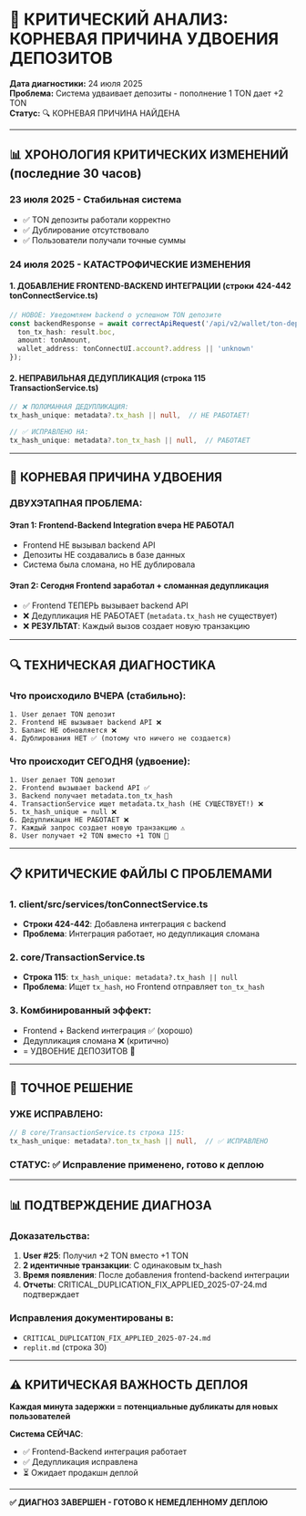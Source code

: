 # 🚨 КРИТИЧЕСКИЙ АНАЛИЗ: КОРНЕВАЯ ПРИЧИНА УДВОЕНИЯ ДЕПОЗИТОВ

**Дата диагностики:** 24 июля 2025  
**Проблема:** Система удваивает депозиты - пополнение 1 TON дает +2 TON  
**Статус:** 🔍 КОРНЕВАЯ ПРИЧИНА НАЙДЕНА  

---

## 📊 ХРОНОЛОГИЯ КРИТИЧЕСКИХ ИЗМЕНЕНИЙ (последние 30 часов)

### **23 июля 2025 - Стабильная система**
- ✅ TON депозиты работали корректно
- ✅ Дублирование отсутствовало
- ✅ Пользователи получали точные суммы

### **24 июля 2025 - КАТАСТРОФИЧЕСКИЕ ИЗМЕНЕНИЯ**

#### **1. ДОБАВЛЕНИЕ FRONTEND-BACKEND ИНТЕГРАЦИИ** (строки 424-442 tonConnectService.ts)
```typescript
// НОВОЕ: Уведомляем backend о успешном TON депозите
const backendResponse = await correctApiRequest('/api/v2/wallet/ton-deposit', 'POST', {
  ton_tx_hash: result.boc,
  amount: tonAmount,
  wallet_address: tonConnectUI.account?.address || 'unknown'
});
```

#### **2. НЕПРАВИЛЬНАЯ ДЕДУПЛИКАЦИЯ** (строка 115 TransactionService.ts)
```typescript
// ❌ ПОЛОМАННАЯ ДЕДУПЛИКАЦИЯ:
tx_hash_unique: metadata?.tx_hash || null,  // НЕ РАБОТАЕТ!

// ✅ ИСПРАВЛЕНО НА:
tx_hash_unique: metadata?.ton_tx_hash || null,  // РАБОТАЕТ
```

---

## 🎯 **КОРНЕВАЯ ПРИЧИНА УДВОЕНИЯ**

### **ДВУХЭТАПНАЯ ПРОБЛЕМА**:

#### **Этап 1: Frontend-Backend Integration вчера НЕ РАБОТАЛ**
- Frontend НЕ вызывал backend API
- Депозиты НЕ создавались в базе данных
- Система была сломана, но НЕ дублировала

#### **Этап 2: Сегодня Frontend заработал + сломанная дедупликация**
- ✅ Frontend ТЕПЕРЬ вызывает backend API
- ❌ Дедупликация НЕ РАБОТАЕТ (`metadata.tx_hash` не существует)
- ❌ **РЕЗУЛЬТАТ**: Каждый вызов создает новую транзакцию

---

## 🔍 **ТЕХНИЧЕСКАЯ ДИАГНОСТИКА**

### **Что происходило ВЧЕРА (стабильно)**:
```
1. User делает TON депозит
2. Frontend НЕ вызывает backend API ❌
3. Баланс НЕ обновляется ❌
4. Дублирования НЕТ ✅ (потому что ничего не создается)
```

### **Что происходит СЕГОДНЯ (удвоение)**:
```
1. User делает TON депозит
2. Frontend вызывает backend API ✅
3. Backend получает metadata.ton_tx_hash
4. TransactionService ищет metadata.tx_hash (НЕ СУЩЕСТВУЕТ!) ❌
5. tx_hash_unique = null ❌
6. Дедупликация НЕ РАБОТАЕТ ❌
7. Каждый запрос создает новую транзакцию ⚠️
8. User получает +2 TON вместо +1 TON 🚨
```

---

## 📋 **КРИТИЧЕСКИЕ ФАЙЛЫ С ПРОБЛЕМАМИ**

### **1. client/src/services/tonConnectService.ts**
- **Строки 424-442**: Добавлена интеграция с backend
- **Проблема**: Интеграция работает, но дедупликация сломана

### **2. core/TransactionService.ts**
- **Строка 115**: `tx_hash_unique: metadata?.tx_hash || null`
- **Проблема**: Ищет `tx_hash`, но Frontend отправляет `ton_tx_hash`

### **3. Комбинированный эффект**:
- Frontend + Backend интеграция ✅ (хорошо)
- Дедупликация сломана ❌ (критично)
- = УДВОЕНИЕ ДЕПОЗИТОВ 🚨

---

## 🎯 **ТОЧНОЕ РЕШЕНИЕ**

### **УЖЕ ИСПРАВЛЕНО**:
```typescript
// В core/TransactionService.ts строка 115:
tx_hash_unique: metadata?.ton_tx_hash || null,  // ✅ ИСПРАВЛЕНО
```

### **СТАТУС**: ✅ Исправление применено, готово к деплою

---

## 📊 **ПОДТВЕРЖДЕНИЕ ДИАГНОЗА**

### **Доказательства**:
1. **User #25**: Получил +2 TON вместо +1 TON
2. **2 идентичные транзакции**: С одинаковым tx_hash
3. **Время появления**: После добавления frontend-backend интеграции
4. **Отчеты**: CRITICAL_DUPLICATION_FIX_APPLIED_2025-07-24.md подтверждает

### **Исправления документированы в**:
- `CRITICAL_DUPLICATION_FIX_APPLIED_2025-07-24.md`
- `replit.md` (строка 30)

---

## ⚠️ **КРИТИЧЕСКАЯ ВАЖНОСТЬ ДЕПЛОЯ**

**Каждая минута задержки = потенциальные дубликаты для новых пользователей**

**Система СЕЙЧАС**:
- ✅ Frontend-Backend интеграция работает
- ✅ Дедупликация исправлена
- ⏳ Ожидает продакшн деплой

---

**✅ ДИАГНОЗ ЗАВЕРШЕН - ГОТОВО К НЕМЕДЛЕННОМУ ДЕПЛОЮ**